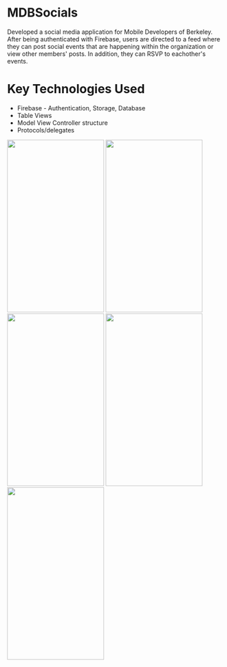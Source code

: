 # MDBSocials

Developed a social media application for Mobile Developers of Berkeley. After being authenticated with Firebase, users are directed to a feed where they can post social events that are happening within the organization or view other members' posts. In addition, they can RSVP to eachother's events.

# Key Technologies Used
* Firebase - Authentication, Storage, Database
* Table Views
* Model View Controller structure
* Protocols/delegates

<img src="signin.png" width="225" height="400" />
<img src="feed.png" width="225" height="400" />
<img src="new.png" width="225" height="400" />
<img src="profile.png" width="225" height="400" />
<img src="interested.png" width="225" height="400" />
